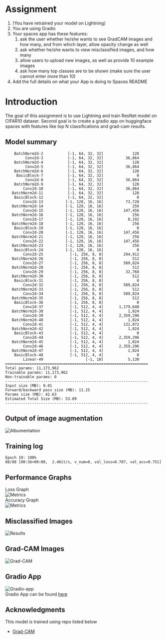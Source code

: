 # Assignment
1. (You have retrained your model on Lightning)
2. You are using Gradio
3. Your spaces app has these features:
    1. ask the user whether he/she wants to see GradCAM images and how many, and from which layer, allow opacity change as well
    2. ask whether he/she wants to view misclassified images, and how many
    3. allow users to upload new images, as well as provide 10 example images
    4. ask how many top classes are to be shown (make sure the user cannot enter more than 10)
4. Add the full details on what your App is doing to Spaces README 

# Introduction
The goal of this assignment is to use Lightning and train ResNet model on CIFAR10 dataser. Second goal 
is to create a gradio app on huggingface spaces with features like top N classifications and grad-cam results.

## Model summary

        BatchNorm2d-2           [-1, 64, 32, 32]             128
             Conv2d-3           [-1, 64, 32, 32]          36,864
        BatchNorm2d-4           [-1, 64, 32, 32]             128
             Conv2d-5           [-1, 64, 32, 32]          36,864
        BatchNorm2d-6           [-1, 64, 32, 32]             128
         BasicBlock-7           [-1, 64, 32, 32]               0
             Conv2d-8           [-1, 64, 32, 32]          36,864
        BatchNorm2d-9           [-1, 64, 32, 32]             128
            Conv2d-10           [-1, 64, 32, 32]          36,864
       BatchNorm2d-11           [-1, 64, 32, 32]             128
        BasicBlock-12           [-1, 64, 32, 32]               0
            Conv2d-13          [-1, 128, 16, 16]          73,728
       BatchNorm2d-14          [-1, 128, 16, 16]             256
            Conv2d-15          [-1, 128, 16, 16]         147,456
       BatchNorm2d-16          [-1, 128, 16, 16]             256
            Conv2d-17          [-1, 128, 16, 16]           8,192
       BatchNorm2d-18          [-1, 128, 16, 16]             256
        BasicBlock-19          [-1, 128, 16, 16]               0
            Conv2d-20          [-1, 128, 16, 16]         147,456
       BatchNorm2d-21          [-1, 128, 16, 16]             256
            Conv2d-22          [-1, 128, 16, 16]         147,456
       BatchNorm2d-23          [-1, 128, 16, 16]             256
        BasicBlock-24          [-1, 128, 16, 16]               0
            Conv2d-25            [-1, 256, 8, 8]         294,912
       BatchNorm2d-26            [-1, 256, 8, 8]             512
            Conv2d-27            [-1, 256, 8, 8]         589,824
       BatchNorm2d-28            [-1, 256, 8, 8]             512
            Conv2d-29            [-1, 256, 8, 8]          32,768
       BatchNorm2d-30            [-1, 256, 8, 8]             512
        BasicBlock-31            [-1, 256, 8, 8]               0
            Conv2d-32            [-1, 256, 8, 8]         589,824
       BatchNorm2d-33            [-1, 256, 8, 8]             512
            Conv2d-34            [-1, 256, 8, 8]         589,824
       BatchNorm2d-35            [-1, 256, 8, 8]             512
        BasicBlock-36            [-1, 256, 8, 8]               0
            Conv2d-37            [-1, 512, 4, 4]       1,179,648
       BatchNorm2d-38            [-1, 512, 4, 4]           1,024
            Conv2d-39            [-1, 512, 4, 4]       2,359,296
       BatchNorm2d-40            [-1, 512, 4, 4]           1,024
            Conv2d-41            [-1, 512, 4, 4]         131,072
       BatchNorm2d-42            [-1, 512, 4, 4]           1,024
        BasicBlock-43            [-1, 512, 4, 4]               0
            Conv2d-44            [-1, 512, 4, 4]       2,359,296
       BatchNorm2d-45            [-1, 512, 4, 4]           1,024
            Conv2d-46            [-1, 512, 4, 4]       2,359,296
       BatchNorm2d-47            [-1, 512, 4, 4]           1,024
        BasicBlock-48            [-1, 512, 4, 4]               0
            Linear-49                   [-1, 10]           5,130
    ================================================================
    Total params: 11,173,962
    Trainable params: 11,173,962
    Non-trainable params: 0
    ----------------------------------------------------------------
    Input size (MB): 0.01
    Forward/backward pass size (MB): 11.25
    Params size (MB): 42.63
    Estimated Total Size (MB): 53.89
    ----------------------------------------------------------------

## Output of image augmentation
![Albumentation](./images/augmentation.png)

## Training log
    Epoch 19: 100% 88/88 [00:36<00:00,  2.40it/s, v_num=0, val_loss=0.707, val_acc=0.751]

## Performance Graphs
Loss Graph  
![Metrics](./images/loss_metrics.png)  
Accuracy Graph  
![Metrics](./images/acc_metrics.png)

## Misclassified Images
![Results](./images/results.png)

## Grad-CAM Images
![Grad-CAM](./images/grad_cam.png)

## Gradio App
![Gradio-app](./images/gradio_app.png)  
Gradio App can be found [here](https://huggingface.co/spaces/AkashDataScience/ERA_V2_S13)

## Acknowledgments
This model is trained using repo listed below
* [Grad-CAM](https://github.com/jacobgil/pytorch-grad-cam)